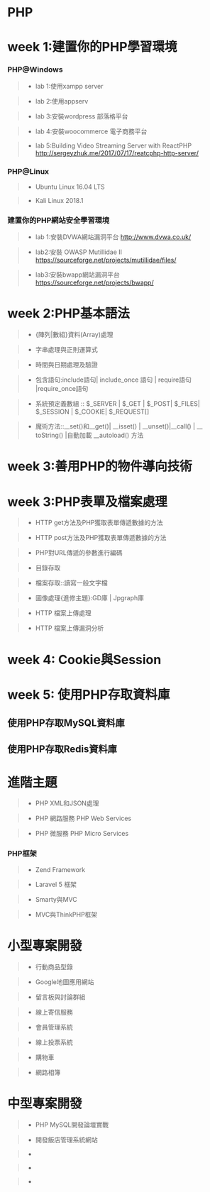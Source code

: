 # PHP

# week 1:建置你的PHP學習環境

### PHP@Windows

>* lab 1:使用xampp server

>* lab 2:使用appserv

>* lab 3:安裝wordpress 部落格平台

>* lab 4:安裝woocommerce 電子商務平台

>* lab 5:Building Video Streaming Server with ReactPHP http://sergeyzhuk.me/2017/07/17/reatcphp-http-server/

###  PHP@Linux

>* Ubuntu Linux 16.04 LTS

>* Kali Linux 2018.1

###  建置你的PHP網站安全學習環境

>* lab 1:安裝DVWA網站漏洞平台 http://www.dvwa.co.uk/

>* lab2:安裝 OWASP Mutillidae II https://sourceforge.net/projects/mutillidae/files/

>* lab3:安裝bwapp網站漏洞平台 https://sourceforge.net/projects/bwapp/

# week 2:PHP基本語法

>* {陣列|數組}資料(Array)處理

>* 字串處理與正則運算式

>* 時間與日期處理及驗證

>* 包含語句:include語句| include_once 語句 | require語句 |require_once語句 

>* 系統預定義數組 :: $_SERVER | $_GET | $_POST| $_FILES| $_SESSION | $_COOKIE| $_REQUEST[] 

>* 魔術方法::__set()和__get()| __isset() | __unset()|__call() | __ toString() |自動加載 __autoload() 方法 

# week 3:善用PHP的物件導向技術


# week 3:PHP表單及檔案處理

>* HTTP get方法及PHP獲取表單傳遞數據的方法

>* HTTP post方法及PHP獲取表單傳遞數據的方法

>* PHP對URL傳遞的參數進行編碼

>* 目錄存取

>* 檔案存取::讀寫一般文字檔

>* 圖像處理{進修主題}:GD庫 | Jpgraph庫

>* HTTP 檔案上傳處理

>* HTTP 檔案上傳漏洞分析

# week 4: Cookie與Session

# week 5: 使用PHP存取資料庫

## 使用PHP存取MySQL資料庫

## 使用PHP存取Redis資料庫

# 進階主題

>* PHP XML和JSON處理

>*  PHP 網路服務 PHP Web Services

>*  PHP 微服務 PHP Micro Services

### PHP框架

>* Zend Framework

>* Laravel 5 框架

>* Smarty與MVC

>* MVC與ThinkPHP框架 

# 小型專案開發

>* 行動商品型錄

>* Google地圖應用網站

>* 留言板與討論群組

>* 線上寄信服務

>* 會員管理系統

>* 線上投票系統

>* 購物車

>* 網路相簿

# 中型專案開發

>* PHP MySQL開發論壇實戰

>* 開發飯店管理系統網站

>* 

>* 

>* 
